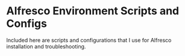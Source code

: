 # Alfresco Environment Scripts and Configs

Included here are scripts and configurations that I use for Alfresco installation and troubleshooting.
